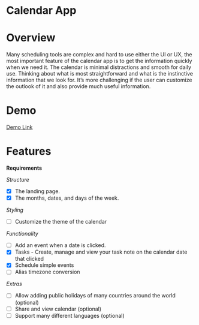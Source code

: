 # Calendar App

# Overview

Many scheduling tools are complex and hard to use either the UI or UX, the most important feature of the calendar app is to get the information quickly when we need it. The calendar is minimal distractions and smooth for daily use. Thinking about what is most straightforward and what is the instinctive information that we look for. It’s more challenging if the user can customize the outlook of it and also provide much useful information.

# Demo

[Demo Link](https://chingu-voyages.github.io/v36-toucans-team-05/)

# Features

**Requirements**

*Structure*
- [x] The landing page.
- [x] The months, dates, and days of the week.

*Styling*
- [ ] Customize the theme of the calendar

*Functionality*
- [ ] Add an event when a date is clicked.
- [x] Tasks - Create, manage and view your task note on the calendar date that clicked
- [x] Schedule simple events
- [ ] Alias timezone conversion

*Extras*
- [ ] Allow adding public holidays of many countries around the world (optional)
- [ ] Share and view calendar (optional)
- [ ] Support many different languages (optional)
